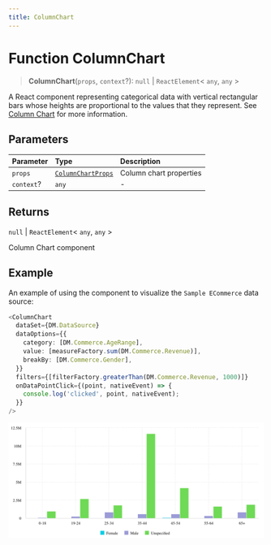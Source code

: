 ```yaml
---
title: ColumnChart
---
```


# Function ColumnChart

> **ColumnChart**(`props`, `context`?): `null` \| `ReactElement`\< `any`, `any` \>

A React component representing categorical data with vertical rectangular bars
whose heights are proportional to the values that they represent.
See [Column Chart](https://docs.sisense.com/main/SisenseLinux/column-chart.htm) for more information.

## Parameters

| Parameter | Type | Description |
| :------ | :------ | :------ |
| `props` | [`ColumnChartProps`](../interfaces/interface.ColumnChartProps.md) | Column chart properties |
| `context`? | `any` | - |

## Returns

`null` \| `ReactElement`\< `any`, `any` \>

Column Chart component

## Example

An example of using the component to visualize the `Sample ECommerce` data source:
```ts
<ColumnChart
  dataSet={DM.DataSource}
  dataOptions={{
    category: [DM.Commerce.AgeRange],
    value: [measureFactory.sum(DM.Commerce.Revenue)],
    breakBy: [DM.Commerce.Gender],
  }}
  filters={[filterFactory.greaterThan(DM.Commerce.Revenue, 1000)]}
  onDataPointClick={(point, nativeEvent) => {
    console.log('clicked', point, nativeEvent);
  }}
/>
```

<img src="../../../img/column-chart-example-1.png" width="800"/>
